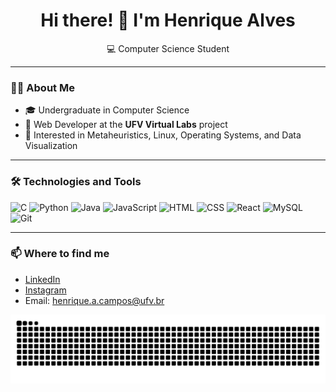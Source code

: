 <h1 align="center">Hi there! 👋 I'm Henrique Alves</h1>

<p align="center">
  💻 Computer Science Student
</p>

---

### 👨‍💻 About Me

- 🎓 Undergraduate in Computer Science  
- 🧪 Web Developer at the **UFV Virtual Labs** project  
- 🧠 Interested in Metaheuristics, Linux, Operating Systems, and Data Visualization  

---

### 🛠️ Technologies and Tools

![C](https://img.shields.io/badge/-C-00599C?logo=c&logoColor=fff&style=flat)
![Python](https://img.shields.io/badge/-Python-3776AB?logo=python&logoColor=fff&style=flat)
![Java](https://img.shields.io/badge/-Java-007396?logo=java&logoColor=fff&style=flat)
![JavaScript](https://img.shields.io/badge/-JavaScript-F7DF1E?logo=javascript&logoColor=000&style=flat)
![HTML](https://img.shields.io/badge/-HTML5-E34F26?logo=html5&logoColor=fff&style=flat)
![CSS](https://img.shields.io/badge/-CSS3-1572B6?logo=css3&logoColor=fff&style=flat)
![React](https://img.shields.io/badge/-React-61DAFB?logo=react&logoColor=000&style=flat)
![MySQL](https://img.shields.io/badge/-MySQL-4479A1?logo=mysql&logoColor=fff&style=flat)
![Git](https://img.shields.io/badge/-Git-F05032?logo=git&logoColor=fff&style=flat)

---

### 📫 Where to find me

- [LinkedIn](https://www.linkedin.com/in/henrique-alves-5237862ab/)
- [Instagram](https://www.instagram.com/alveshenriique/)
- Email: henrique.a.campos@ufv.br

<img src="https://raw.githubusercontent.com/alveshenriique/alveshenriique/output/snake.svg" alt="Snake animation" />

